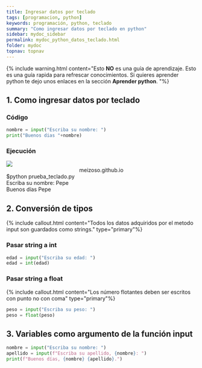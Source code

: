 ```yaml
---
title: Ingresar datos por teclado
tags: [programacion, python]
keywords: programación, python, teclado
summary: "Como ingresar datos por teclado en python"
sidebar: mydoc_sidebar
permalink: mydoc_python_datos_teclado.html
folder: mydoc
topnav: topnav
---
```


{% include warning.html content="Esto <b>NO</b> es una guía de aprendizaje. Esto es una guía rapida para refrescar conocimientos. Si quieres aprender python te dejo unos enlaces en la sección <b>Aprender python</b>.
 "%}

## 1. Como ingresar datos por teclado
### Código
```python
nombre = input("Escriba su nombre: ")
print("Buenos dias "+nombre)
````
### Ejecución
<!--TERMINAL-->
<link href="css/miEstilo.css" rel="stylesheet" type="text/css">
<div id="barra"><img src="images/terminal/botones.png" id="botones"><center id="texto_barra">meizoso.github.io</center></div>
<div id="terminal">
$python prueba_teclado.py <br/>
Escriba su nombre: Pepe<br/>
Buenos días Pepe<br/>
</div>

## 2. Conversión de tipos
{% include callout.html content="Todos los datos adquiridos por el metodo input son guardados como strings." type="primary"%}

### Pasar string a int
```python
edad = input("Escriba su edad: ")
edad = int(edad)
````

### Pasar string a float
{% include callout.html content="Los número flotantes deben ser escritos con punto no con coma" type="primary"%}
```python
peso = input("Escriba su peso: ")
peso = float(peso)
````

## 3. Variables como argumento de la función input
```python
nombre = input("Escriba su nombre: ")
apellido = input(f"Escriba su apellido, {nombre}: ")
print(f"Buenos días, {nombre} {apellido}.")
````